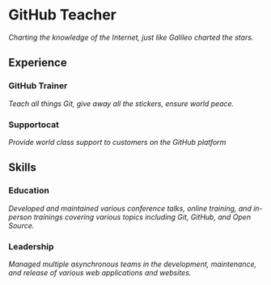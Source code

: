 # GitHub Teacher

_Charting the knowledge of the Internet, just like Galileo charted the stars._

## Experience

### GitHub Trainer

_Teach all things _Git_, give away all the stickers, ensure world peace._

<!--
  Note here: Learners -- yup, you found the error!
  Course maintainers -- leave the italics with * instead of _ for the error case.
-->

### Supportocat

_Provide _world class support_ to customers on the GitHub platform_

## Skills

### Education

_Developed and maintained various conference talks, online training, and in-person trainings covering various topics including Git, GitHub, and Open Source._

### Leadership

_Managed multiple _asynchronous teams_ in the development, maintenance, and release of various web applications and websites._
